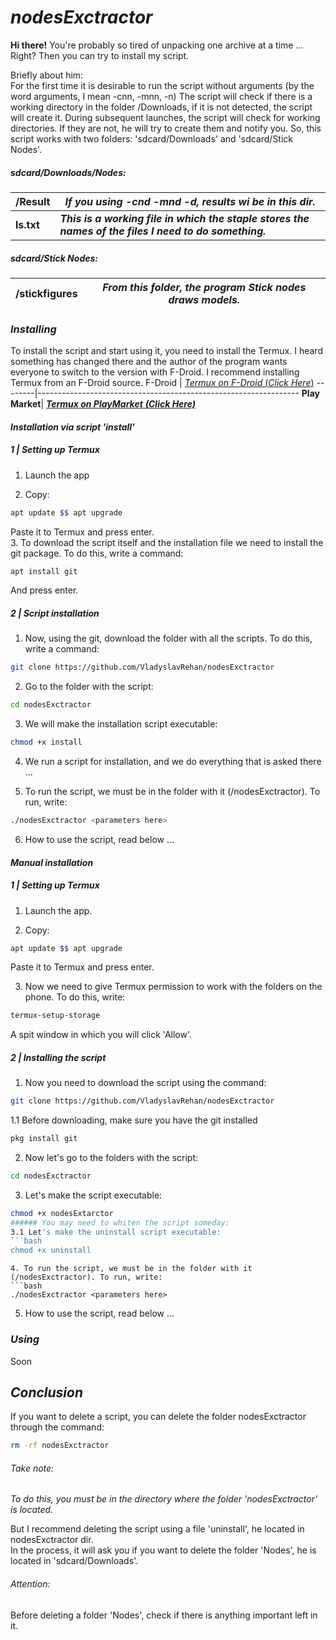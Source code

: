 # _nodesExctractor_
**Hi there!**
You're probably so tired of unpacking one archive at a time ... Right?
Then you can try to install my script. 

Briefly about him:  
For the first time it is desirable to run the script without arguments (by the word arguments, I mean -cnn, -mnn, -n)
The script will check if there is a working directory in the folder /Downloads, if it is not detected, the script will create it.
During subsequent launches, the script will check for working directories. If they are not, he will try to create them and notify you.
So, this script works with two folders: 'sdcard/Downloads' and 'sdcard/Stick Nodes'.

##### _sdcard/Downloads/Nodes:_
/Result    | _If you using -cnd -mnd -d, results wi be in this dir._
-----------|-----------------------------------------------------
**ls.txt**| **_This is a working file in which the staple stores the names of the files I need to do something._**

##### _sdcard/Stick Nodes:_
/stickfigures | _From this folder, the program Stick nodes draws models._
--------------|---------------

### **_Installing_**
To install the script and start using it, you need to install the Termux. I heard something has changed there and the author of the program wants everyone to switch to the version with F-Droid.
I recommend installing Termux from an F-Droid source.
F-Droid | [_Termux on F-Droid_ (_Click Here_)](https://f-droid.org/en/packages/com.termux/)
--------|-----------------------------------------------------------------
**Play Market**| [_**Termux on PlayMarket**_ _**(Click Here)**_](https://play.google.com/store/apps/details?id=com.termux)  

#### _Installation via script 'install'_
##### *1* | _Setting up Termux_
1. Launch the app  

2. Copy:
```bash
apt update $$ apt upgrade
```
Paste it to Termux and press enter.  
3. To download the script itself and the installation file we need to install the git package. To do this, write a command:  
```bash
apt install git
```
And press enter.
##### *2* | _Script installation_
1. Now, using the git, download the folder with all the scripts. To do this, write a command:
```bash
git clone https://github.com/VladyslavRehan/nodesExctractor  
```  

2. Go to the folder with the script:
```bash
cd nodesExctractor
```  

3. We will make the installation script executable:
```bash
chmod +x install
```  

4. We run a script for installation, and we do everything that is asked there ...  

5. To run the script, we must be in the folder with it (/nodesExctractor). To run, write:
```bash
./nodesExctractor <parameters here>
```  

6. How to use the script, read below ...

#### _Manual installation_
##### *1* |  _Setting up Termux_
1. Launch the app.  

2. Copy:
```bash
apt update $$ apt upgrade
```
Paste it to Termux and press enter.  

3. Now we need to give Termux permission to work with the folders on the phone. To do this, write:
```bash
termux-setup-storage
```
A spit window in which you will click 'Allow'.
##### *2* |  _Installing the script_
1. Now you need to download the script using the command:
```bash
git clone https://github.com/VladyslavRehan/nodesExctractor
```
   1.1 Before downloading, make sure you have the git installed
   ```bash
   pkg install git
   ```  

2. Now let's go to the folders with the script:
```bash
cd nodesExctractor
```  

3. Let's make the script executable:
```bash
chmod +x nodesExtarctor
###### You may need to whiten the script someday:
3.1 Let's make the uninstall script executable:
```bash
chmod +x uninstall
```  

```
4. To run the script, we must be in the folder with it (/nodesExctractor). To run, write:
```bash
./nodesExctractor <parameters here>
```  

5. How to use the script, read below ...  

### *_Using_*
Soon
## *_Conclusion_*
If you want to delete a script, you can delete the folder nodesExctractor through the command:
```bash
rm -rf nodesExctractor
```
###### *Take note:*
_To do this, you must be in the directory where the folder 'nodesExctractor' is located._

But I recommend deleting the script using a file 'uninstall', he located in nodesExctractor dir.  
In the process, it will ask you if you want to delete the folder 'Nodes', he is located in 'sdcard/Downloads'.  

###### *Attention:*
Before deleting a folder 'Nodes', check if there is anything important left in it.



